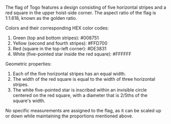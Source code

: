 The flag of Togo features a design consisting of five horizontal stripes and a red square in the upper hoist-side corner. The aspect ratio of the flag is 1:1.618, known as the golden ratio.

Colors and their corresponding HEX color codes:
1. Green (top and bottom stripes): #008751
2. Yellow (second and fourth stripes): #FFD700
3. Red (square in the top-left corner): #DE3831
4. White (five-pointed star inside the red square): #FFFFFF

Geometric properties:
1. Each of the five horizontal stripes has an equal width.
2. The width of the red square is equal to the width of three horizontal stripes.
3. The white five-pointed star is inscribed within an invisible circle centered on the red square, with a diameter that is 2/5ths of the square's width.

No specific measurements are assigned to the flag, as it can be scaled up or down while maintaining the proportions mentioned above.